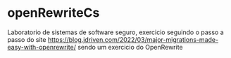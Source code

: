 # openRewriteCs
Laboratorio de sistemas de software seguro, exercicio seguindo o passo a passo do site https://blog.jdriven.com/2022/03/major-migrations-made-easy-with-openrewrite/ sendo um exercicio do OpenRewrite
